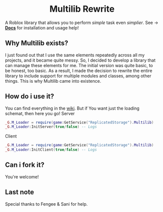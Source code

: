 <div align="center">
  <h1>
    Multilib Rewrite
  </h1>
</div>

A Roblox library that allows you to perform *simple* task even *simplier*. See ->
[**Docs**](https://github.com/2115oskar2115/Multilib-Rewrite/wiki/Multilib-Wiki) for installation and usage help!

## Why Multilib exists?
I just found out that I use the same elements repeatedly across all my projects, and it became quite messy. So, I decided to develop a library that can manage these elements for me. The initial version was quite basic, to be honest, too basic. As a result, I made the decision to rewrite the entire library to include support for multiple modules and classes, among other things. This is why Multilib came into existence.

## How do i use it?
You can find everything in the [wiki](https://github.com/2115oskar2115/Multilib-Rewrite/wiki/Multilib-Wiki).
But if You want just the loading schemat, then here you go!
Server
```lua
_G.M_Loader = require(game:GetService("ReplicatedStorage").Multilib)
_G.M_Loader:InitServer(true/false) -- Logs
```
Client
```lua
_G.M_Loader = require(game:GetService("ReplicatedStorage").Multilib)
_G.M_Loader:InitClient(true/false) -- Logs
```

## Can i fork it?
You're welcome!

## Last note
Special thanks to Fengee & Sani for help.
